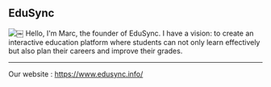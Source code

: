 ## EduSync
![￼](https://github.com/user-attachments/assets/141154f2-4339-417e-82ee-a3c01827efb0)
Hello, I'm Marc, the founder of EduSync. I have a vision: to create an interactive education platform where students can not only learn effectively but also plan their careers and improve their grades.
***
Our website : https://www.edusync.info/
